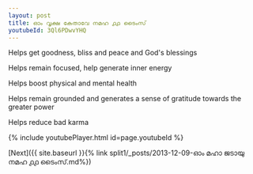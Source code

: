 ```yaml
---
layout: post
title: ഓം വൃക്ഷ കേതാവേ നമഹ ൧൧ ടൈംസ്
youtubeId: 3Ql6PDwvYHQ
---
```

 
 
Helps get goodness, bliss and peace and God's blessings
 
Helps remain focused, help generate inner energy 
 
Helps boost physical and mental health 
 
Helps remain grounded and generates a sense of gratitude towards the greater power 
 
Helps reduce bad karma
 
 
 
 


{% include youtubePlayer.html id=page.youtubeId %}
 
[Next]({{ site.baseurl }}{% link  split1/_posts/2013-12-09-ഓം മഹാ ജടായു നമഹ ൧൧ ടൈംസ്.md%})
 
